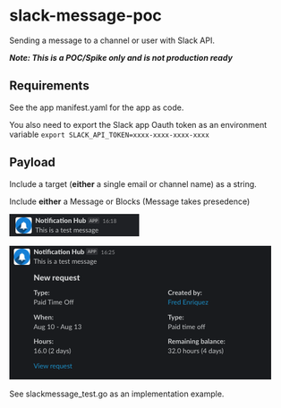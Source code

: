 # slack-message-poc
Sending a message to a channel or user with Slack API.

***Note: This is a POC/Spike only and is not production ready***

## Requirements

See the app manifest.yaml for the app as code.

You also need to export the Slack app Oauth token as an environment variable `export SLACK_API_TOKEN=xxxx-xxxx-xxxx-xxxx`

## Payload

Include a target (**either** a single email or channel name) as a string.

Include **either** a Message or Blocks (Message takes presedence)

![picture 1](images/9d48c586a2e691e6e65ed1a6b8a497bb3eb8d0c762ede76f3f66a3008e447e9a.png)  

![picture 2](images/b56909f8b632b95308ca0e4673e03e83e56e79675ce9b02da316d15ce34baee7.png)  

See slackmessage_test.go as an implementation example.
